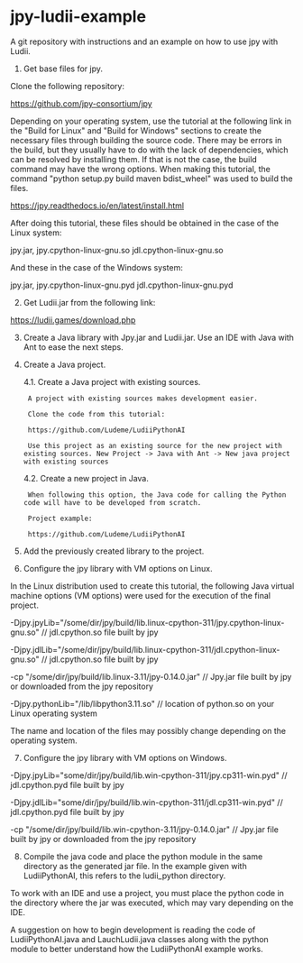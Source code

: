 # jpy-ludii-example
A git repository with instructions and an example on how to use jpy with Ludii.

1. Get base files for jpy.

Clone the following repository:

https://github.com/jpy-consortium/jpy

Depending on your operating system, use the tutorial at the following link in the "Build for Linux" and "Build for Windows" sections to create the necessary files through building the source code. There may be errors in the build, but they usually have to do with the lack of dependencies, which can be resolved by installing them. If that is not the case, the build command may have the wrong options. When making this tutorial, the command "python setup.py build maven bdist_wheel" was used to build the files.

https://jpy.readthedocs.io/en/latest/install.html

After doing this tutorial, these files should be obtained in the case of the Linux system:

jpy.jar, jpy.cpython-linux-gnu.so
jdl.cpython-linux-gnu.so

And these in the case of the Windows system:

jpy.jar, jpy.cpython-linux-gnu.pyd
jdl.cpython-linux-gnu.pyd

2. Get Ludii.jar from the following link:

https://ludii.games/download.php

3. Create a Java library with Jpy.jar and Ludii.jar. Use an IDE with Java with Ant to ease the next steps.

4. Create a Java project.

    4.1. Create a Java project with existing sources.

        A project with existing sources makes development easier.
    
        Clone the code from this tutorial:
    
        https://github.com/Ludeme/LudiiPythonAI
    
        Use this project as an existing source for the new project with existing sources. New Project -> Java with Ant -> New java project with existing sources

    4.2. Create a new project in Java.

        When following this option, the Java code for calling the Python code will have to be developed from scratch.
    
        Project example:
    
        https://github.com/Ludeme/LudiiPythonAI

5. Add the previously created library to the project.

6. Configure the jpy library with VM options on Linux.

In the Linux distribution used to create this tutorial, the following Java virtual machine options (VM options) were used for the execution of the final project.

-Djpy.jpyLib="/some/dir/jpy/build/lib.linux-cpython-311/jpy.cpython-linux-gnu.so" // jdl.cpython.so file built by jpy

-Djpy.jdlLib="/some/dir/jpy/build/lib.linux-cpython-311/jdl.cpython-linux-gnu.so" // jdl.cpython.so file built by jpy

-cp "/some/dir/jpy/build/lib.linux-3.11/jpy-0.14.0.jar" // Jpy.jar file built by jpy or downloaded from the jpy repository

-Djpy.pythonLib="/lib/libpython3.11.so" // location of python.so on your Linux operating system

The name and location of the files may possibly change depending on the operating system.

7. Configure the jpy library with VM options on Windows.

-Djpy.jpyLib="some/dir/jpy/build/lib.win-cpython-311/jpy.cp311-win.pyd" // jdl.cpython.pyd file built by jpy

-Djpy.jdlLib="some/dir/jpy/build/lib.win-cpython-311/jdl.cp311-win.pyd" // jdl.cpython.pyd file built by jpy

-cp "/some/dir/jpy/build/lib.win-cpython-3.11/jpy-0.14.0.jar" // Jpy.jar file built by jpy or downloaded from the jpy repository

8. Compile the java code and place the python module in the same directory as the generated jar file. In the example given with LudiiPythonAI, this refers to the ludii_python directory.

To work with an IDE and use a project, you must place the python code in the directory where the jar was executed, which may vary depending on the IDE.

A suggestion on how to begin development is reading the code of LudiiPythonAI.java and LauchLudii.java classes along with the python module to better understand how the LudiiPythonAI example works.
